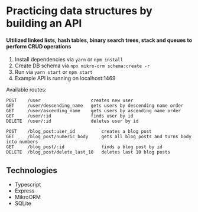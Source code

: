 # Practicing data structures by building an API

#### Ultilized linked lists, hash tables, binary search trees, stack and queues to perform CRUD operations

1. Install dependencies via `yarn` or `npm install`
2. Create DB schema via `npx mikro-orm schema:create -r`
3. Run via `yarn start` or `npm start`
4. Example API is running on localhost:1469

Available routes:

```
POST    /user                   creates new user
GET     /user/descending_name   gets users by descending name order
GET     /user/ascending_name    gets users by ascending name order
GET     /user/:id               finds user by id
DELETE  /user/:id               deletes user by id
```

```
POST    /blog_post:user_id          creates a blog post
GET     /blog_post/numeric_body     gets all blog posts and turns body into numbers
GET     /blog_post/:id              finds a blog post by id
DELETE  /blog_post/delete_last_10   deletes last 10 blog posts
```

## Technologies

- Typescript
- Express
- MikroORM
- SQLite
